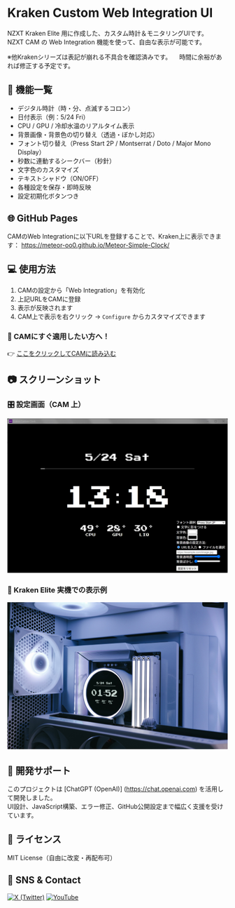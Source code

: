 # Kraken Custom Web Integration UI

NZXT Kraken Elite 用に作成した、カスタム時計＆モニタリングUIです。  
NZXT CAM の Web Integration 機能を使って、自由な表示が可能です。

※他Krakenシリーズは表記が崩れる不具合を確認済みです。
　時間に余裕があれば修正する予定です。

## 🔧 機能一覧

- デジタル時計（時・分、点滅するコロン）
- 日付表示（例：5/24 Fri）
- CPU / GPU / 冷却水温のリアルタイム表示
- 背景画像・背景色の切り替え（透過・ぼかし対応）
- フォント切り替え（Press Start 2P / Montserrat / Doto / Major Mono Display）
- 秒数に連動するシークバー（秒針）
- 文字色のカスタマイズ
- テキストシャドウ（ON/OFF）
- 各種設定を保存・即時反映
- 設定初期化ボタンつき

## 🌐 GitHub Pages

CAMのWeb Integrationに以下URLを登録することで、Kraken上に表示できます：
https://meteor-oo0.github.io/Meteor-Simple-Clock/

## 💻 使用方法

1. CAMの設定から「Web Integration」を有効化
2. 上記URLをCAMに登録
3. 表示が反映されます
4. CAM上で表示を右クリック → `Configure` からカスタマイズできます

### 🚀 CAMにすぐ適用したい方へ！

👉 [ここをクリックしてCAMに読み込む](https://cam-redirect.nzxt.com/action/load-web-integration?url=https://meteor-oo0.github.io/Meteor-Simple-Clock/)

## 📷 スクリーンショット

### 🎛️ 設定画面（CAM 上）

![設定画面プレビュー](img/preview.jpg)

### 🧊 Kraken Elite 実機での表示例

![Kraken表示例](img/kraken-image.jpg)


## 🧠 開発サポート

このプロジェクトは [ChatGPT (OpenAI)] (https://chat.openai.com) を活用して開発しました。  
UI設計、JavaScript構築、エラー修正、GitHub公開設定まで幅広く支援を受けています。

## 📜 ライセンス

MIT License（自由に改変・再配布可）

## 🔗 SNS & Contact

[![X (Twitter)](https://img.shields.io/badge/X-%23000000.svg?style=for-the-badge&logo=X&logoColor=white)](https://x.com/MeteoR_oo0)
[![YouTube](https://img.shields.io/badge/YouTube-%23FF0000.svg?style=for-the-badge&logo=youtube&logoColor=white)](https://www.youtube.com/@MeteoR_oo0)
